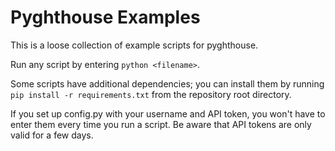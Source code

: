 # Pyghthouse Examples

This is a loose collection of example scripts for pyghthouse.

Run any script by entering `python <filename>`.

Some scripts have additional dependencies; you can install them by running `pip install -r requirements.txt` from the
repository root directory.

If you set up config.py with your username and API token, you won't have to enter them every time you run a script.
Be aware that API tokens are only valid for a few days.